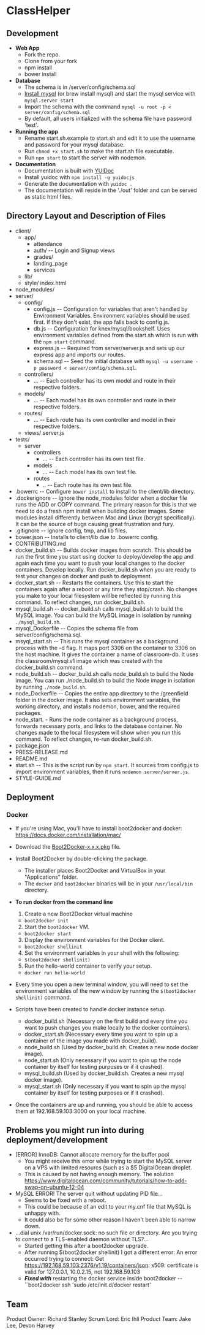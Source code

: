 # ClassHelper

## Development
- __Web App__
  - Fork the repo.
  - Clone from your fork
  - npm install
  - bower install
- __Database__
  - The schema is in /server/config/schema.sql
  - [Install mysql](https://dev.mysql.com/doc/refman/5.6/en/osx-installation-pkg.html) (or brew install mysql) and start the mysql service with ``mysql.server start``
  - Import the schema with the command ``mysql -u root -p < server/config/schema.sql``
  - By default, all users initialized with the schema file have password 'test'.
- __Running the app__
  - Rename start.sh.example to start.sh and edit it to use the username and password for your mysql database.
  - Run ``chmod +x start.sh`` to make the start.sh file executable.
  - Run ``npm start`` to start the server with nodemon.
- __Documentation__
  - Documentation is built with [YUIDoc](http://yui.github.io/yuidoc/)
  - Install yuidoc with ``npm install -g yuidocjs``
  - Generate the documentation with ``yuidoc .``
  - The documentation will reside in the './out' folder and can be served as static html files.


## Directory Layout and Description of Files

- client/
  - app/
    - attendance
    - auth/ -- Login and Signup views
    - grades/ 
    - landing_page
    - services
  - lib/
  - style/
  index.html
- node_modules/
- server/
  - config/
    - config.js -- Configuration for variables that aren't handled by Environment Variables. Environment variables should be used first. If they don't exist, the app falls back to config.js.
    - db.js -- Configuration for knex/mysql/bookshelf. Uses environment variables defined from the start.sh which is run with the ``npm start`` command.
    - express.js -- Required from server/server.js and sets up our express app and imports our routes.
    - schema.sql -- Seed the initial database with ``mysql -u username -p password < server/config/schema.sql``.
  - controllers/
    - ... -- Each controller has its own model and route in their respective folders.
  - models/
    - ... -- Each model has its own controller and route in their respective folders.
  - routes/
    - ... -- Each route has its own controller and model in their respective folders.
  - views/
  server.js
- tests/
  - server
    - controllers
      - ... -- Each controller has its own test file.
    - models
      - ... -- Each model has its own test file.
    - routes
      - .. -- Each route has its own test file.
- .bowerrc -- Configure ``bower install`` to install to the client/lib directory.
- .dockerignore -- Ignore the node_modules folder when a docker file runs the ADD or COPY command. The primary reason for this is that we need to do a fresh npm install when building docker images. Some modules install differently between Mac and Linux (bcrypt specifically). It can be the source of bugs causing great frustration and fury.
- .gitignore -- Ignore config, tmp, and lib files.
- bower.json -- Installs to client/lib due to .bowerrc config.
- CONTRIBUTING.md
- docker_build.sh -- Builds docker images from scratch. This should be run the first time you start using docker to deploy/develop the app and again each time you want to push your local changes to the docker containers. Develop locally. Run docker_build.sh when you are ready to test your changes on docker and push to deployment.
- docker_start.sh -- Restarts the containers. Use this to start the containers again after a reboot or any time they stop/crash. No changes you make to your local filesystem will be reflected by running this command. To reflect changes, run docker_build.sh.
- mysql_build.sh -- docker_build.sh calls mysql_build.sh to build the MySQL image. You can build the MySQL image in isolation by running ``./mysql_build.sh``.
- mysql_Dockerfile -- Copies the schema file from server/config/schema.sql.
- msyql_start.sh -- This runs the mysql container as a background process with the -d flag. It maps port 3306 on the container to 3306 on the host machine. It gives the container a name of classroom-db. It uses the classroom/mysql:v1 image which was created with the docker_build.sh command.
- node_build.sh -- docker_build.sh calls node_build.sh to build the Node image. You can run ./node_build.sh to build the Node image in isolation by running ``./node_build.sh``.
- node_Dockerfile -- Copies the entire app directory to the /greenfield folder in the docker image. It also sets environment variables, the working directory, and installs nodemon, bower, and the required packages.
- node_start. - Runs the node container as a background process, forwards necessary ports, and links to the database container. No changes made to the local filesystem will show when you run this command. To reflect changes, re-run docker_build.sh.
- package.json
- PRESS-RELEASE.md
- README.md
- start.sh -- This is the script run by ``npm start``. It sources from config.js to import environment variables, then it runs ``nodemon server/server.js``.
- STYLE-GUIDE.md

## Deployment

### Docker

- If you're using Mac, you'll have to install boot2docker and docker: https://docs.docker.com/installation/mac/
- Download the [Boot2Docker-x.x.x.pkg](https://github.com/boot2docker/osx-installer/releases/tag/v1.7.0) file.
- Install Boot2Docker by double-clicking the package.
  - The installer places Boot2Docker and VirtualBox in your "Applications" folder.
  - The ``docker`` and ``boot2docker`` binaries will be in your ``/usr/local/bin`` directory.
- __To run docker from the command line__
  1. Create a new Boot2Docker virtual machine
    - ``boot2docker init``
  2. Start the ``boot2docker`` VM.
    - ``boot2docker start``
  3. Display the environment variables for the Docker client.
    - ``boot2docker shellinit``
  4. Set the environment variables in your shell with the following:
    - ``$(boot2docker shellinit)``
  5. Run the hello-world container to verify your setup.
    - ``docker run hello-world``

- Every time you open a new terminal window, you will need to set the environment variables of the new window by running the ``$(boot2docker shellinit)`` command.
- Scripts have been created to handle docker instance setup.
  - docker_build.sh (Necessary on the first build and every time you want to push changes you make locally to the docker containers).
  - docker_start.sh (Necessary every time you want to spin up a container of the image you made with docker_build).
  - node_build.sh (Used by docker_build.sh. Creates a new node docker image).
  - node_start.sh (Only necessary if you want to spin up the node container by itself for testing purposes or if it crashed).
  - mysql_build.sh (Used by docker_build.sh. Creates a new mysql docker image).
  - mysql_start.sh (Only necessary if you want to spin up the mysql container by itself for testing purposes or if it crashed).
- Once the containers are up and running, you should be able to access them at 192.168.59.103:3000 on your local machine.

## Problems you might run into during deployment/development
- [ERROR] InnoDB: Cannot allocate memory for the buffer pool
  - You might receive this error while trying to start the MySQL server on a VPS with limited resourcs (such as a $5 DigitalOcean droplet.
  - This is caused by not having enough memory. The solution https://www.digitalocean.com/community/tutorials/how-to-add-swap-on-ubuntu-12-04
- MySQL ERROR! The server quit without updating PID file...
  - Seems to be fixed with a reboot.
  - This could be because of an edit to your my.cnf file that MySQL is unhappy with.
  - It could also be for some other reason I haven't been able to narrow down.
- ...dial unix /var/run/docker.sock: no such file or directory. Are you trying to connect to a TLS-enabled daemon without TLS?...
  - Started getting this after a boot2docker upgrade.
  - After running $(boot2docker shellinit) I got a different error: An error occurred trying to connect: Get https://192.168.59.103:2376/v1.19/containers/json: x509: certificate is valid for 127.0.0.1, 10.0.2.15, not 192.168.59.103
  - __*Fixed with*__ restarting the docker service inside boot2docker -- ``boot2docker ssh 'sudo /etc/init.d/docker restart'


## Team

Product Owner: Richard Stanley
Scrum Lord: Eric Ihli
Product Team: Jake Lee, Devon Harvey
